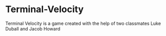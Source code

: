 # Terminal-Velocity
Terminal Velocity is a game created with the help of two classmates Luke Duball and Jacob Howard
